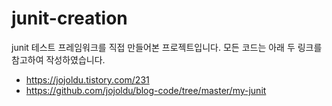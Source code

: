 # junit-creation
junit 테스트 프레임워크를 직접 만들어본 프로젝트입니다.
모든 코드는 아래 두 링크를 참고하여 작성하였습니다.
- https://jojoldu.tistory.com/231
- https://github.com/jojoldu/blog-code/tree/master/my-junit
